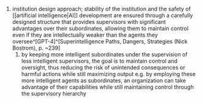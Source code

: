 1. institution design approach; stability of the institution and the safety of [[artificial intelligence|AI]] development are ensured through a carefully designed structure that provides supervisors with significant advantages over their subordinates, allowing them to maintain control even if they are intellectually weaker than the agents they oversee^[GPT-4]^[Superintelligence Paths, Dangers, Strategies (Nick Bostrom), p. ~239]
	1. by keeping more intelligent subordinates under the supervision of less intelligent supervisors, the goal is to maintain control and oversight, thus reducing the risk of unintended consequences or harmful actions while still maximizing output e.g. by employing these more intelligent agents as subordinates, an organization can take advantage of their capabilities while still maintaining control through the supervisory hierarchy